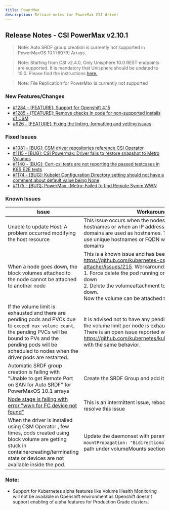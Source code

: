 ```yaml
---
title: PowerMax
description: Release notes for PowerMax CSI driver
---
```


## Release Notes - CSI PowerMax v2.10.1

>Note: Auto SRDF group creation is currently not supported in PowerMaxOS 10.1 (6079) Arrays.

> Note: Starting from CSI v2.4.0, Only Unisphere 10.0 REST endpoints are supported. It is mandatory that Unisphere should be updated to 10.0. Please find the instructions [here.](https://dl.dell.com/content/manual34878027-dell-unisphere-for-powermax-10-0-0-installation-guide.pdf?language=en-us&ps=true)

>Note: File Replication for PowerMax is currently not supported 





### New Features/Changes

- [#1284 - [FEATURE]: Support for Openshift 4.15](https://github.com/dell/csm/issues/1284)
- [#1285 - [FEATURE]: Remove checks in code for non-supported installs of CSM](https://github.com/dell/csm/issues/1285)
- [#926 - [FEATURE]: Fixing the linting, formatting and vetting issues](https://github.com/dell/csm/issues/926)

### Fixed Issues

- [#1081 - [BUG]: CSM driver repositories reference CSI Operator](https://github.com/dell/csm/issues/1081)
- [#1115 - [BUG]: CSI Powermax: Driver fails to restore snapshot to Metro Volumes](https://github.com/dell/csm/issues/1115)
- [#1140 - [BUG]: Cert-csi tests are not reporting the passed testcases in K8S E2E tests ](https://github.com/dell/csm/issues/1140)
- [#1174 - [BUG]: Kubelet Configuration Directory setting should not have a comment about default value being None](https://github.com/dell/csm/issues/1174)
- [#1175 - [BUG]: PowerMax : Metro: Failed to find Remote Symm WWN](https://github.com/dell/csm/issues/1175)

### Known Issues

| Issue | Workaround |
|-------|------------|
| Unable to update Host: A problem occurred modifying the host resource | This issue occurs when the nodes do not have unique hostnames or when an IP address/FQDN with same sub-domains are used as hostnames. The workaround is to use unique hostnames or FQDN with unique sub-domains|
| When a node goes down, the block volumes attached to the node cannot be attached to another node | This is a known issue and has been reported at https://github.com/kubernetes-csi/external-attacher/issues/215. Workaround: <br /> 1. Force delete the pod running on the node that went down <br /> 2. Delete the volumeattachment to the node that went down. <br /> Now the volume can be attached to the new node |
| If the volume limit is exhausted and there are pending pods and PVCs due to `exceed max volume count`, the pending PVCs will be bound to PVs and the pending pods will be scheduled to nodes when the driver pods are restarted. | It is advised not to have any pending pods or PVCs once the volume limit per node is exhausted on a CSI Driver. There is an open issue reported with kubenetes at https://github.com/kubernetes/kubernetes/issues/95911 with the same behavior. |
| Automatic SRDF group creation is failing with "Unable to get Remote Port on SAN for Auto SRDF" for PowerMaxOS 10.1 arrays | Create the SRDF Group and add it to the storage class |
| [Node stage is failing with error "wwn for FC device not found"](https://github.com/dell/csm/issues/1070)| This is an intermittent issue, rebooting the node will resolve this issue |
| When the driver is installed using CSM Operator , few times, pods created using block volume are getting stuck in containercreating/terminating state or devices are not available inside the pod. | Update the daemonset with parameter `mountPropagation: "Bidirectional"` for volumedevices-path under volumeMounts section.|
### Note:

- Support for Kubernetes alpha features like Volume Health Monitoring will not be available in Openshift environment as Openshift doesn't support enabling of alpha features for Production Grade clusters.
